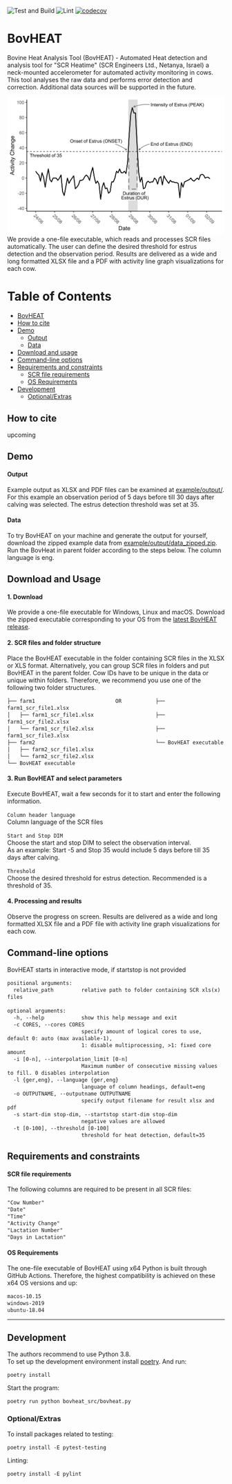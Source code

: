 ![Test and Build](https://github.com/bovheat/bovheat/workflows/Test%20and%20Build/badge.svg)
![Lint](https://github.com/bovheat/bovheat/workflows/Lint/badge.svg)
[![codecov](https://codecov.io/gh/bovheat/bovheat/branch/master/graph/badge.svg)](https://codecov.io/gh/bovheat/bovheat)
# BovHEAT

Bovine Heat Analysis Tool (BovHEAT) - Automated Heat detection and analysis tool for "SCR Heatime"
(SCR Engineers Ltd., Netanya, Israel) a neck-mounted accelerometer for automated activity monitoring in cows.
This tool analyses the raw data and performs error detection and correction. Additional data sources will be
supported in the future.

<img src="docs/img/2020-05-15_heat_example_6.png" width="600" alt="Heat Example Image"> <br>
We provide a one-file executable, which reads and processes SCR files automatically. 
The user can define the desired threshold for estrus detection and the observation period. 
Results are delivered as a wide and long formatted XLSX file and a PDF with activity line graph 
visualizations for each cow.


Table of Contents
=================

   * [BovHEAT](#bovheat)
  * [How to cite](#how-to-cite)
  * [Demo](#demo)
    * [Output](#output)
    * [Data](#data)
  * [Download and usage](#download-and-usage)
  * [Command-line options](#command-line-options)
  * [Requirements and constraints](#requirements-and-constraints)
    * [SCR file requirements](#scr-file-requirements)
    * [OS Requirements](#os-requirements)
  * [Development](#development)
     * [Optional/Extras](#optionalextras)


## How to cite
upcoming

## Demo

#### Output 
Example output as XLSX and PDF files can be examined at [example/output/](example/output/).
For this example an observation period of 5 days before till 30 days after calving was selected.
The estrus detection threshold was set at 35.
#### Data
To try BovHEAT on your machine and generate the output for yourself, download the zipped example data
 from [example/output/data_zipped.zip](example/data/data_zipped.zip).
Run the BovHeat in parent folder according to the steps below. The column language is eng.

## Download and Usage

#### 1. Download
We provide a one-file executable for Windows, Linux and macOS.
Download the zipped executable corresponding to your OS from the [latest BovHEAT release](https://github.com/bovheat/bovheat/releases/latest). 
#### 2. SCR files and folder structure
Place the BovHEAT executable in the folder containing SCR files in the XLSX or XLS format.
Alternatively, you can group SCR files in folders and put BovHEAT in the parent folder.
Cow IDs have to be unique in the data or unique within folders.
Therefore, we recommend you use one of the following two folder structures.
```
├── farm1                          OR           ├── farm1_scr_file1.xlsx 
│   ├── farm1_scr_file1.xlsx                    ├── farm1_scr_file2.xlsx 
│   └── farm1_scr_file2.xlsx                    ├── farm1_scr_file3.xlsx 
├── farm2                                       └── BovHEAT executable 
│   ├── farm2_scr_file1.xlsx    
│   └── farm2_scr_file2.xlsx    
└── BovHEAT executable         
```
#### 3. Run BovHEAT and select parameters
Execute BovHEAT, wait a few seconds for it to start and enter the following information.

`Column header language`  
Column language of the SCR files  

`Start and Stop DIM`  
Choose the start and stop DIM to select the observation interval.  
 As an example: Start -5 and Stop 35 would include 5 days before till 35 days after calving.  

`Threshold`  
Choose the desired threshold for estrus detection. Recommended is a threshold of 35.  


#### 4. Processing and results
Observe the progress on screen. Results are delivered as a wide and long formatted XLSX file and
a PDF file with activity line graph visualizations for each cow.

## Command-line options

BovHEAT starts in interactive mode, if startstop is not provided
```
positional arguments:
  relative_path         relative path to folder containing SCR xls(x) files

optional arguments:
  -h, --help            show this help message and exit
  -c CORES, --cores CORES
                        specify amount of logical cores to use, default 0: auto (max available-1),
                        1: disable multiprocessing, >1: fixed core amount
  -i [0-n], --interpolation_limit [0-n]
                        Maximum number of consecutive missing values to fill. 0 disables interpolation
  -l {ger,eng}, --language {ger,eng}
                        language of column headings, default=eng
  -o OUTPUTNAME, --outputname OUTPUTNAME
                        specify output filename for result xlsx and pdf
  -s start-dim stop-dim, --startstop start-dim stop-dim
                        negative values are allowed
  -t [0-100], --threshold [0-100]
                        threshold for heat detection, default=35
```

## Requirements and constraints

#### SCR file requirements
The following columns are required to be present in all SCR files:
```
"Cow Number"
"Date"
"Time"
"Activity Change"
"Lactation Number"
"Days in Lactation"
```

#### OS Requirements 
The one-file executable of BovHEAT using x64 Python is built through GitHub Actions.
Therefore, the highest compatibility is achieved on these x64 OS versions and up:
```
macos-10.15
windows-2019
ubuntu-18.04
```


---


## Development
The authors recommend to use Python 3.8.  
To set up the development environment install [poetry](https://python-poetry.org/). And run:
```
poetry install
```

Start the program:
```
poetry run python bovheat_src/bovheat.py
```

### Optional/Extras
To install packages related to testing:
```
poetry install -E pytest-testing
```
Linting:
```
poetry install -E pylint
```
